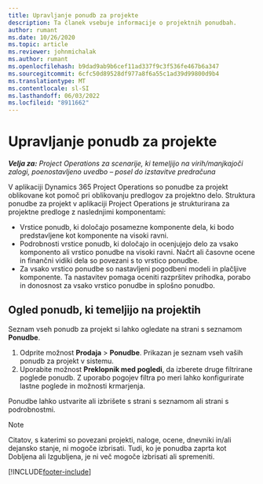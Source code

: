 ```yaml
---
title: Upravljanje ponudb za projekte
description: Ta članek vsebuje informacije o projektnih ponudbah.
author: rumant
ms.date: 10/26/2020
ms.topic: article
ms.reviewer: johnmichalak
ms.author: rumant
ms.openlocfilehash: b9dad9ab9b6cef11ad337f9c3f536fe467b6a347
ms.sourcegitcommit: 6cfc50d89528df977a8f6a55c1ad39d99800d9b4
ms.translationtype: MT
ms.contentlocale: sl-SI
ms.lasthandoff: 06/03/2022
ms.locfileid: "8911662"
---
```

# <a name="manage-project-quotes"></a>Upravljanje ponudb za projekte

_**Velja za:** Project Operations za scenarije, ki temeljijo na virih/manjkajoči zalogi, poenostavljeno uvedbo – posel do izstavitve predračuna_

V aplikaciji Dynamics 365 Project Operations so ponudbe za projekt oblikovane kot pomoč pri oblikovanju predlogov za projektno delo. Struktura ponudbe za projekt v aplikaciji Project Operations je strukturirana za projektne predloge z naslednjimi komponentami:

  - Vrstice ponudb, ki določajo posamezne komponente dela, ki bodo predstavljene kot komponente na visoki ravni.
  - Podrobnosti vrstice ponudb, ki določajo in ocenjujejo delo za vsako komponento ali vrstico ponudbe na visoki ravni. Načrt ali časovne ocene in finančni vidiki dela so povezani s to vrstico ponudbe.
  - Za vsako vrstico ponudbe so nastavljeni pogodbeni modeli in plačljive komponente. Ta nastavitev pomaga oceniti razpršitev prihodka, porabo in donosnost za vsako vrstico ponudbe in splošno ponudbo.

## <a name="view-all-project-based-quotes"></a>Ogled ponudb, ki temeljijo na projektih

Seznam vseh ponudb za projekt si lahko ogledate na strani s seznamom **Ponudbe**. 

1. Odprite možnost **Prodaja** > **Ponudbe**. Prikazan je seznam vseh vaših ponudb za projekt v sistemu. 
2. Uporabite možnost **Preklopnik med pogledi**, da izberete druge filtrirane poglede ponudb. Z uporabo pogojev filtra po meri lahko konfigurirate lastne poglede in možnosti krmarjenja.

Ponudbe lahko ustvarite ali izbrišete s strani s seznamom ali strani s podrobnostmi.

 > [!NOTE]
 > Citatov, s katerimi so povezani projekti, naloge, ocene, dnevniki in/ali dejansko stanje, ni mogoče izbrisati. Tudi, ko je ponudba zaprta kot Dobljena ali Izgubljena, je ni več mogoče izbrisati ali spremeniti. 


[!INCLUDE[footer-include](../../includes/footer-banner.md)]
